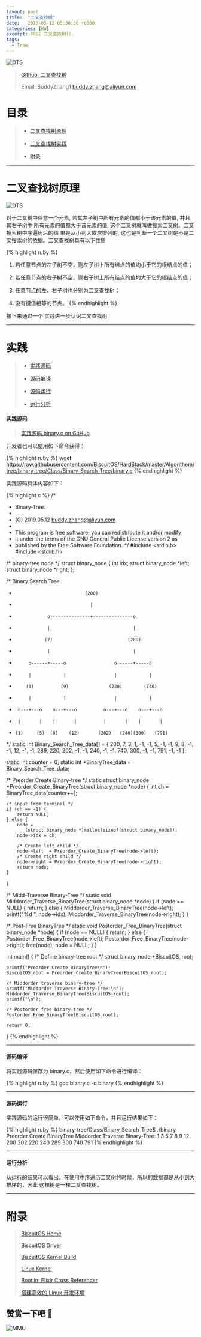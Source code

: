```yaml
---
layout: post
title:  "二叉查找树"
date:   2019-05-12 05:30:30 +0800
categories: [HW]
excerpt: TREE 二叉查找树().
tags:
  - Tree
---
```


![DTS](https://gitee.com/BiscuitOS_team/PictureSet/raw/Gitee/BiscuitOS/kernel/IND00000T.jpg)

> [Github: 二叉查找树](https://github.com/BiscuitOS/HardStack/tree/master/Algorithem/tree/binary-tree/Class/Binary_Search_Tree)
>
> Email: BuddyZhang1 <buddy.zhang@aliyun.com>


# 目录

> - [二叉查找树原理](#原理)
>
> - [二叉查找树实践](#实践)
>
> - [附录](#附录)

-----------------------------------

# <span id="原理">二叉查找树原理</span>

![DTS](https://gitee.com/BiscuitOS_team/PictureSet/raw/Gitee/BiscuitOS/boot/BOOT000073.png)

对于二叉树中任意一个元素, 若其左子树中所有元素的值都小于该元素的值, 并且其右子树中
所有元素的值都大于该元素的值, 这个二叉树就叫做搜索二叉树。二叉搜索树中序遍历后的结
果是从小到大依次排列的, 这也是判断一个二叉树是不是二叉搜索树的依据。二叉查找树具有以下性质

{% highlight ruby %}
1) 若任意节点的左子树不空，则左子树上所有结点的值均小于它的根结点的值；

2) 若任意节点的右子树不空，则右子树上所有结点的值均大于它的根结点的值；

3) 任意节点的左、右子树也分别为二叉查找树；

4) 没有键值相等的节点。
{% endhighlight %}

接下来通过一个
实践进一步认识二叉查找树

--------------------------------------------------

# <span id="实践">实践</span>

> - [实践源码](#实践源码)
>
> - [源码编译](#源码编译)
>
> - [源码运行](#源码运行)
>
> - [运行分析](#运行分析)

#### <span id="实践源码">实践源码</span>

> [实践源码 binary.c on GitHub](https://github.com/BiscuitOS/HardStack/blob/master/Algorithem/tree/binary-tree/Class/Binary_Search_Tree/binary.c)

开发者也可以使用如下命令获得：

{% highlight ruby %}
wget https://raw.githubusercontent.com/BiscuitOS/HardStack/master/Algorithem/tree/binary-tree/Class/Binary_Search_Tree/binary.c
{% endhighlight %}

实践源码具体内容如下：

{% highlight c %}
/*
 * Binary-Tree.
 *
 * (C) 2019.05.12 <buddy.zhang@aliyun.com>
 *
 * This program is free software; you can redistribute it and/or modify
 * it under the terms of the GNU General Public License version 2 as
 * published by the Free Software Foundation.
 */
#include <stdio.h>
#include <stdlib.h>

/* binary-tree node */
struct binary_node {
	int idx;
	struct binary_node *left;
	struct binary_node *right;
};

/* Binary Search Tree
 *                               (200)
 *                                 |
 *                 o---------------+---------------o
 *                 |                               |
 *                (7)                            (289)
 *                 |                               |
 *          o------+-----o                  o------+-----o
 *          |            |                  |            |
 *         (3)          (9)               (220)        (740)
 *          |            |                  |            |
 *      o---+---o    o---+---o          o---+---o    o---+---o
 *      |       |    |       |          |       |    |       |
 *     (1)     (5)  (8)    (12)       (202)   (240)(300)   (791)
 */
static int Binary_Search_Tree_data[] = {
                                   200, 7, 3, 1, -1, -1, 5, -1, -1,
                                   9, 8, -1, -1, 12, -1, -1, 289,
                                   220, 202, -1, -1, 240, -1, -1,
                                   740, 300, -1, -1, 791, -1, -1 };

static int counter = 0;
static int *BinaryTree_data = Binary_Search_Tree_data;

/* Preorder Create Binary-tree */
static struct binary_node *Preorder_Create_BinaryTree(struct binary_node *node)
{
	int ch = BinaryTree_data[counter++];

	/* input from terminal */
	if (ch == -1) {
		return NULL;
	} else {
		node =
		   (struct binary_node *)malloc(sizeof(struct binary_node));
		node->idx = ch;

		/* Create left child */
		node->left  = Preorder_Create_BinaryTree(node->left);
		/* Create right child */
		node->right = Preorder_Create_BinaryTree(node->right);
		return node;
	}
}

/* Midd-Traverse Binary-Tree */
static void Middorder_Traverse_BinaryTree(struct binary_node *node)
{
	if (node == NULL) {
		return;
	} else {
		Middorder_Traverse_BinaryTree(node->left);
		printf("%d ", node->idx);
		Middorder_Traverse_BinaryTree(node->right);
	}
}

/* Post-Free BinaryTree */
static void Postorder_Free_BinaryTree(struct binary_node *node)
{
	if (node == NULL) {
		return;
	} else {
		Postorder_Free_BinaryTree(node->left);
		Postorder_Free_BinaryTree(node->right);
		free(node);
		node = NULL;
	}
}

int main()
{
	/* Define binary-tree root */
	struct binary_node *BiscuitOS_root;

	printf("Preorder Create BinaryTree\n");
	BiscuitOS_root = Preorder_Create_BinaryTree(BiscuitOS_root);

	/* Middorder traverse binary-tree */
	printf("Middorder Traverse Binary-Tree:\n");
	Middorder_Traverse_BinaryTree(BiscuitOS_root);
	printf("\n");

	/* Postorder free binary-tree */
	Postorder_Free_BinaryTree(BiscuitOS_root);

	return 0;
}
{% endhighlight %}

--------------------------------------

#### <span id="源码编译">源码编译</span>

将实践源码保存为 binary.c，然后使用如下命令进行编译：

{% highlight ruby %}
gcc bianry.c -o binary
{% endhighlight %}

--------------------------------------

#### <span id="源码运行">源码运行</span>

实践源码的运行很简单，可以使用如下命令，并且运行结果如下：

{% highlight ruby %}
binary-tree/Class/Binary_Search_Tree$ ./binary
Preorder Create BinaryTree
Middorder Traverse Binary-Tree:
1 3 5 7 8 9 12 200 202 220 240 289 300 740 791
{% endhighlight %}

--------------------------------------

#### <span id="运行分析">运行分析</span>

从运行的结果可以看出，在使用中序遍历二叉树的时候，所以的数据都是从小到大排序的，因此
这棵树是一棵二叉查找树。

-----------------------------------------------

# <span id="附录">附录</span>

> [BiscuitOS Home](https://biscuitos.github.io/)
>
> [BiscuitOS Driver](https://biscuitos.github.io/blog/BiscuitOS_Catalogue/)
>
> [BiscuitOS Kernel Build](https://biscuitos.github.io/blog/Kernel_Build/)
>
> [Linux Kernel](https://www.kernel.org/)
>
> [Bootlin: Elixir Cross Referencer](https://elixir.bootlin.com/linux/latest/source)
>
> [搭建高效的 Linux 开发环境](https://biscuitos.github.io/blog/Linux-debug-tools/)

## 赞赏一下吧 🙂

![MMU](https://gitee.com/BiscuitOS_team/PictureSet/raw/Gitee/BiscuitOS/kernel/HAB000036.jpg)
